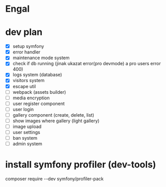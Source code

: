 # Engal

# dev plan
- [X] setup symfony
- [X] error handler
- [X] maintenance mode system
- [X] check if db running (jinak ukazat error(pro devmode) a pro users error 400)
- [X] logs system (database)
- [X] visitors system
- [X] escape util
- [ ] webpack (assets builder)
- [ ] media encryption
- [ ] user register component
- [ ] user login
- [ ] gallery component (create, delete, list)
- [ ] show images where gallery (light gallery)
- [ ] image upload
- [ ] user settings
- [ ] ban system
- [ ] admin system

# install symfony profiler (dev-tools)
composer require --dev symfony/profiler-pack
